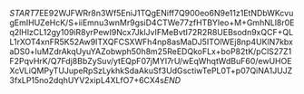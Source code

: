 $START$7EE92WJFWRr8n3Wf5EniJ1TQgENiff7Q900eo6N9e11z1EtNDbWKcvugEmIHUZeHcK/S+iiEmnu3wnMr9gsiD4CTWe77zfHTBYleo+M+GmhNLl8r0Eq2lHlzCL12gy109iR8yrPewI9Ncx7JklJvIFMeBvtI72R2R8UEBsodn9xQCF+QLL1rXOT4xnFR5K52Aw9ITXQFCSXWFh4np8asMaDJ5ITOlWEj8np4UKlN7kbxaDS0+luMZdrAkqUyuYAZobwph50h8m25ReEDQkoFLx+boP82tK/pClS27Z1F2PqvHrK/Q7Fdj8BbZySuv/ytEQpF07jMYI7rU/wEqWhqtWdBuF60/ewUHOEXcVLiQMPyTUJupeRpSzLykhkSdaAkuSf3UdGsctiwTePL0T+p07QiNA1JUJZ3fxLP15no2dqhUYV2xipL4XLfO7+6CX4s$END$